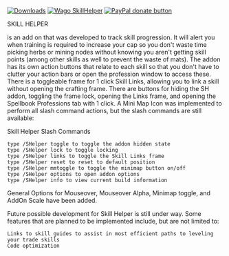 [![Downloads](https://cf.way2muchnoise.eu/25571.svg)](https://www.curseforge.com/wow/addons/skill-helper)
[![Wago SkillHelper](https://img.shields.io/badge/Wago-Skill_Helper-JZKbgqG1.svg?style=flat)](https://addons.wago.io/addons/skillhelper)
[![PayPal donate button](https://img.shields.io/badge/paypal-donate-blue.svg)](https://www.paypal.com/donate/?hosted_button_id=W9R7UDQ8PGWNY&item_name=Skill%20Helper)

SKILL HELPER

is an add on that was developed to track skill progression. It will alert you when training is required to increase your cap so you don't waste time picking herbs or mining nodes without knowing you aren't getting skill points (among other skills as well to prevent the waste of mats). The addon has its own action buttons that relate to each skill so that you don't have to clutter your action bars or open the profession window to access these. There is a toggleable frame for 1 click Skill Links, allowing you to link a skill without opening the crafting frame. There are buttons for hiding the SH addon, toggling the frame lock, opening the Links frame, and opening the Spellbook Professions tab with 1 click. A Mini Map Icon was implemented to perform all slash command actions, but the slash commands are still available:

Skill Helper Slash Commands

    type /SHelper toggle to toggle the addon hidden state
    type /SHelper lock to toggle locking
    type /SHelper links to toggle the Skill Links frame
    type /SHelper reset to reset to default position
    type /SHelper mmtoggle to toggle the minimap button on/off
    type /SHelper options to open addon options
    type /SHelper info to view current build information

General Options for Mouseover, Mouseover Alpha, Minimap toggle, and AddOn Scale have been added.

Future possible development for Skill Helper is still under way. Some features that are planned to be implemented include, but are not limited to:

    Links to skill guides to assist in most efficient paths to leveling your trade skills
    Code optimization
